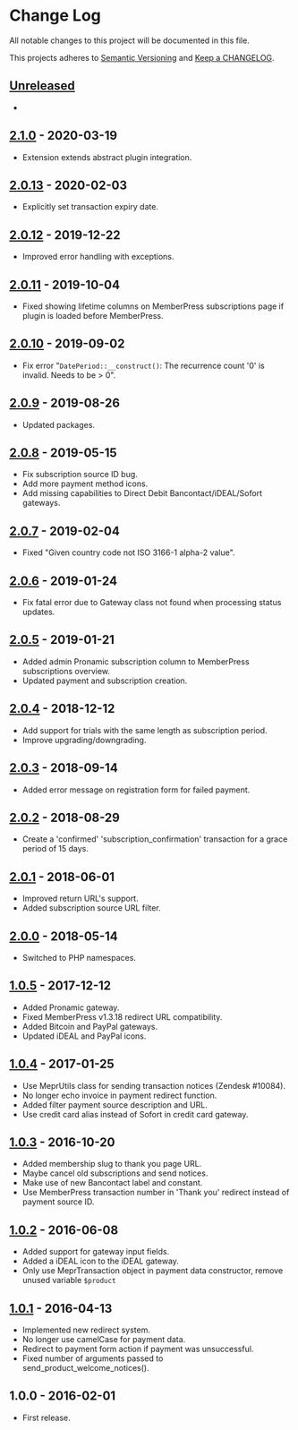 # Change Log

All notable changes to this project will be documented in this file.

This projects adheres to [Semantic Versioning](http://semver.org/) and [Keep a CHANGELOG](http://keepachangelog.com/).

## [Unreleased][unreleased]
-

## [2.1.0] - 2020-03-19
- Extension extends abstract plugin integration.

## [2.0.13] - 2020-02-03
- Explicitly set transaction expiry date.

## [2.0.12] - 2019-12-22
- Improved error handling with exceptions.

## [2.0.11] - 2019-10-04
- Fixed showing lifetime columns on MemberPress subscriptions page if plugin is loaded before MemberPress.

## [2.0.10] - 2019-09-02
- Fix error "`DatePeriod::__construct()`: The recurrence count '0' is invalid. Needs to be > 0".

## [2.0.9] - 2019-08-26
- Updated packages.

## [2.0.8] - 2019-05-15
- Fix subscription source ID bug.
- Add more payment method icons.
- Add missing capabilities to Direct Debit Bancontact/iDEAL/Sofort gateways.

## [2.0.7] - 2019-02-04
- Fixed "Given country code not ISO 3166-1 alpha-2 value".

## [2.0.6] - 2019-01-24
- Fix fatal error due to Gateway class not found when processing status updates.

## [2.0.5] - 2019-01-21
- Added admin Pronamic subscription column to MemberPress subscriptions overview.
- Updated payment and subscription creation.

## [2.0.4] - 2018-12-12
- Add support for trials with the same length as subscription period.
- Improve upgrading/downgrading.

## [2.0.3] - 2018-09-14
- Added error message on registration form for failed payment.

## [2.0.2] - 2018-08-29
- Create a 'confirmed' 'subscription_confirmation' transaction for a grace period of 15 days.

## [2.0.1] - 2018-06-01
- Improved return URL's support.
- Added subscription source URL filter.

## [2.0.0] - 2018-05-14
- Switched to PHP namespaces.

## [1.0.5] - 2017-12-12
- Added Pronamic gateway.
- Fixed MemberPress v1.3.18 redirect URL compatibility.
- Added Bitcoin and PayPal gateways.
- Updated iDEAL and PayPal icons.

## [1.0.4] - 2017-01-25
- Use MeprUtils class for sending transaction notices (Zendesk #10084).
- No longer echo invoice in payment redirect function.
- Added filter payment source description and URL.
- Use credit card alias instead of Sofort in credit card gateway.

## [1.0.3] - 2016-10-20
- Added membership slug to thank you page URL.
- Maybe cancel old subscriptions and send notices.
- Make use of new Bancontact label and constant.
- Use MemberPress transaction number in 'Thank you' redirect instead of payment source ID.

## [1.0.2] - 2016-06-08
- Added support for gateway input fields.
- Added a iDEAL icon to the iDEAL gateway.
- Only use MeprTransaction object in payment data constructor, remove unused variable `$product`

## [1.0.1] - 2016-04-13
- Implemented new redirect system.
- No longer use camelCase for payment data.
- Redirect to payment form action if payment was unsuccessful.
- Fixed number of arguments passed to send_product_welcome_notices().

## 1.0.0 - 2016-02-01
- First release.

[unreleased]: https://github.com/wp-pay-extensions/memberpress/compare/2.1.0...HEAD
[2.1.0]: https://github.com/wp-pay-extensions/memberpress/compare/2.0.13...2.1.0
[2.0.13]: https://github.com/wp-pay-extensions/memberpress/compare/2.0.12...2.0.13
[2.0.12]: https://github.com/wp-pay-extensions/memberpress/compare/2.0.11...2.0.12
[2.0.11]: https://github.com/wp-pay-extensions/memberpress/compare/2.0.10...2.0.11
[2.0.10]: https://github.com/wp-pay-extensions/memberpress/compare/2.0.9...2.0.10
[2.0.9]: https://github.com/wp-pay-extensions/memberpress/compare/2.0.8...2.0.9
[2.0.8]: https://github.com/wp-pay-extensions/memberpress/compare/2.0.7...2.0.8
[2.0.7]: https://github.com/wp-pay-extensions/memberpress/compare/2.0.6...2.0.7
[2.0.6]: https://github.com/wp-pay-extensions/memberpress/compare/2.0.5...2.0.6
[2.0.5]: https://github.com/wp-pay-extensions/memberpress/compare/2.0.4...2.0.5
[2.0.4]: https://github.com/wp-pay-extensions/memberpress/compare/2.0.3...2.0.4
[2.0.3]: https://github.com/wp-pay-extensions/memberpress/compare/2.0.2...2.0.3
[2.0.2]: https://github.com/wp-pay-extensions/memberpress/compare/2.0.1...2.0.2
[2.0.1]: https://github.com/wp-pay-extensions/memberpress/compare/2.0.0...2.0.1
[2.0.0]: https://github.com/wp-pay-extensions/memberpress/compare/1.0.5...2.0.0
[1.0.5]: https://github.com/wp-pay-extensions/memberpress/compare/1.0.4...1.0.5
[1.0.4]: https://github.com/wp-pay-extensions/memberpress/compare/1.0.3...1.0.4
[1.0.3]: https://github.com/wp-pay-extensions/memberpress/compare/1.0.2...1.0.3
[1.0.2]: https://github.com/wp-pay-extensions/memberpress/compare/1.0.1...1.0.2
[1.0.1]: https://github.com/wp-pay-extensions/memberpress/compare/1.0.0...1.0.1
